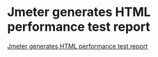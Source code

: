 # Jmeter generates HTML performance test report
[Jmeter generates HTML performance test report](https://aiwithcloud.com/2022/09/16/jmeter_generates_html_performance_test_report/)